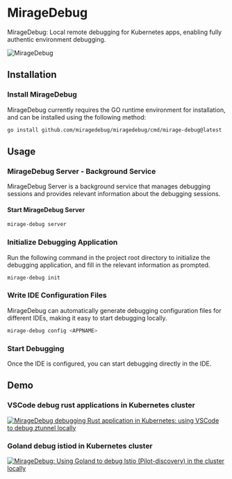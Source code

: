 # MirageDebug

MirageDebug: Local remote debugging for Kubernetes apps, enabling fully authentic environment debugging.

![MirageDebug](https://docs.daocloud.io/daocloud-docs-images/docs/en/docs/community/images/flow.d2.svg)

## Installation

### Install MirageDebug

MirageDebug currently requires the GO runtime environment for installation, and can be installed using the following method:

```bash
go install github.com/miragedebug/miragedebug/cmd/mirage-debug@latest
```

## Usage

### MirageDebug Server - Background Service

MirageDebug Server is a background service that manages debugging sessions and provides relevant information about the debugging sessions.

#### Start MirageDebug Server

```bash
mirage-debug server
```

### Initialize Debugging Application

Run the following command in the project root directory to initialize the debugging application, and fill in the relevant information as prompted.

```bash
mirage-debug init
```

### Write IDE Configuration Files

MirageDebug can automatically generate debugging configuration files for different IDEs, making it easy to start debugging locally.

```bash
mirage-debug config <APPNAME>
```

### Start Debugging

Once the IDE is configured, you can start debugging directly in the IDE.

## Demo

### VSCode debug rust applications in Kubernetes cluster

[![MirageDebug debugging Rust application in Kubernetes: using VSCode to debug ztunnel locally](https://img.youtube.com/vi/RpggulEd48M/0.jpg)](https://www.youtube.com/watch?v=RpggulEd48M)

### Goland debug istiod in Kubernetes cluster

[![MirageDebug: Using Goland to debug Istio (Pilot-discovery) in the cluster locally](https://img.youtube.com/vi/ZwG0uaG72_8/0.jpg)](https://www.youtube.com/watch?v=ZwG0uaG72_8)
